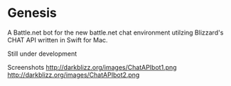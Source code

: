 # Genesis
A Battle.net bot for the new battle.net chat environment utilzing Blizzard's CHAT API written in Swift for Mac.


Still under development


Screenshots
http://darkblizz.org/images/ChatAPIbot1.png
http://darkblizz.org/images/ChatAPIbot2.png

